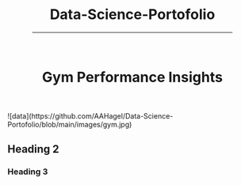 <div align="center">
    <h1>Data-Science-Portofolio</h1>
</div>
<hr style="width: 80%; margin: auto;">
<br>
<br>
<div align="center">
     <h1>Gym Performance Insights</h1>
</div>
<br>
<br>
![data](https://github.com/AAHagel/Data-Science-Portofolio/blob/main/images/gym.jpg)

## Heading 2

### Heading 3
